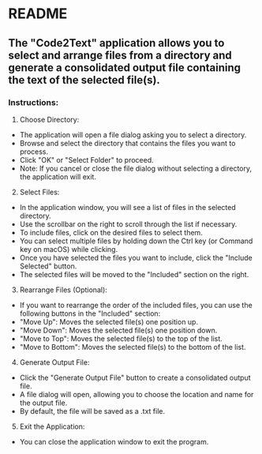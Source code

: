 # README

 ## The "Code2Text" application allows you to select and arrange files from a directory and generate a consolidated output file containing the text of the selected file(s).

### Instructions:
 1. Choose Directory:
 - The application will open a file dialog asking you to select a directory.
 - Browse and select the directory that contains the files you want to process.
 - Click "OK" or "Select Folder" to proceed.
 - Note: If you cancel or close the file dialog without selecting a directory, the application will exit.

 2. Select Files:
 - In the application window, you will see a list of files in the selected directory.
 - Use the scrollbar on the right to scroll through the list if necessary.
 - To include files, click on the desired files to select them.
 - You can select multiple files by holding down the Ctrl key (or Command key on macOS) while clicking.
 - Once you have selected the files you want to include, click the "Include Selected" button.
 - The selected files will be moved to the "Included" section on the right.

 3. Rearrange Files (Optional):
 - If you want to rearrange the order of the included files, you can use the following buttons in the "Included" section:
 - "Move Up": Moves the selected file(s) one position up.
 - "Move Down": Moves the selected file(s) one position down.
 - "Move to Top": Moves the selected file(s) to the top of the list.
 - "Move to Bottom": Moves the selected file(s) to the bottom of the list.

 4. Generate Output File:
 - Click the "Generate Output File" button to create a consolidated output file.
 - A file dialog will open, allowing you to choose the location and name for the output file.
 - By default, the file will be saved as a .txt file.

 5. Exit the Application:
 - You can close the application window to exit the program.
